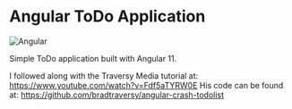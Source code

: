 # Angular ToDo Application
![Angular](https://badges.aleen42.com/src/angular.svg)

Simple ToDo application built with Angular 11.

I followed along with the Traversy Media tutorial at: https://www.youtube.com/watch?v=Fdf5aTYRW0E
His code can be found at: https://github.com/bradtraversy/angular-crash-todolist


